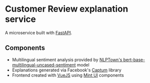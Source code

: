 # Customer Review explanation service

A microservice built with [FastAPI](https://fastapi.tiangolo.com/).

## Components

- Multilingual sentiment analysis provided by [NLPTown's bert-base-multilingual-uncased-sentiment]([https://huggingface.co/nlptown/bert-base-multilingual-uncased-sentiment) model
- Explanations generated via Facebook's [Captum](https://captum.ai/) library
- Frontend created with [VueJS](https://vuejs.org/) using [Mint UI](https://mint-ui.github.io/) components
